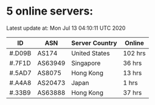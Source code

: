 # 5 online servers:

Latest update at: Mon Jul 13 04:10:11 UTC 2020

| ID | ASN | Server Country | Online |
| -- | --- | -------------- | ------ |
| #.D09B | AS174 | United States | 102 hrs |
| #.7F1D | AS63949 | Singapore | 36 hrs |
| #.5AD7 | AS8075 | Hong Kong | 13 hrs |
| #.A4A8 | AS20473 | Japan | 1 hrs |
| #.33B9 | AS63888 | Hong Kong | 37 hrs |

